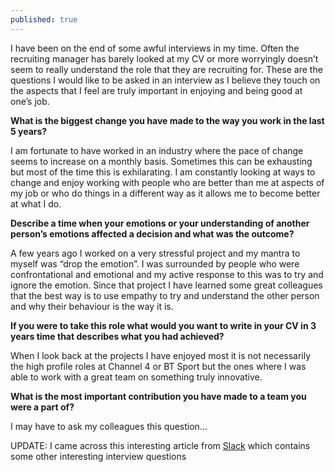 ```yaml
---
published: true
---
```

I have been on the end of some awful interviews in my time. Often the recruiting manager has barely looked at my CV or more worryingly doesn’t seem to really understand the role that they are recruiting for. These are the questions I would like to be asked in an interview as I believe they touch on the aspects that I feel are truly important in enjoying and being good at one’s job.

__What is the biggest change you have made to the way you work in the last 5 years?__

I am fortunate to have worked in an industry where the pace of change seems to increase on a monthly basis. Sometimes this can be exhausting but most of the time this is exhilarating. I am constantly looking at ways to change and enjoy working with people who are better than me at aspects of my job or who do things in a different way as it allows me to become better at what I do.

__Describe a time when your emotions or your understanding of another person’s emotions affected a decision and what was the outcome?__

A few years ago I worked on a very stressful project and my mantra to myself was “drop the emotion”. I was surrounded by people who were confrontational and emotional and my active response to this was to try and ignore the emotion. Since that project I have learned some great colleagues that the best way is to use empathy to try and understand the other person and why their behaviour is the way it is.

__If you were to take this role what would you want to write in your CV in 3 years time that describes what you had achieved?__

When I look back at the projects I have enjoyed most it is not necessarily the high profile roles at Channel 4 or BT Sport but the ones where I was able to work with a great team on something truly innovative.

__What is the most important contribution you have made to a team you were a part of?__

I may have to ask my colleagues this question...

UPDATE: I came across this interesting article from [Slack](https://slackhq.com/three-unconventional-interview-questions-664cc55501e#.crxe0nhd1) which contains some other interesting interview questions
